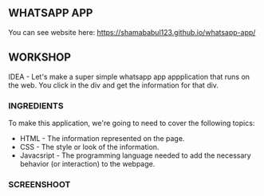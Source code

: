 WHATSAPP APP
------------

You can see website here: https://shamababul123.github.io/whatsapp-app/

## WORKSHOP

IDEA - Let's make a super simple whatsapp app appplication that runs on the web. You click in the div and get the information for that div.

### INGREDIENTS
To make this application, we're going to need to cover the following topics:
  * HTML - The information represented on the page.
  * CSS - The style or look of the information.
  * Javacsript - The programming language needed to add the necessary behavior (or interaction) to the webpage.

### SCREENSHOOT
